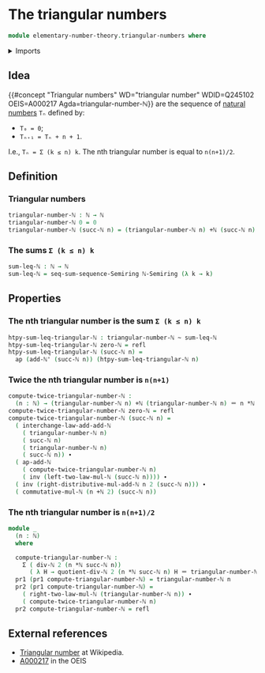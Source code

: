 # The triangular numbers

```agda
module elementary-number-theory.triangular-numbers where
```

<details><summary>Imports</summary>

```agda
open import elementary-number-theory.addition-natural-numbers
open import elementary-number-theory.commutative-semiring-of-natural-numbers
open import elementary-number-theory.divisibility-natural-numbers
open import elementary-number-theory.multiplication-natural-numbers
open import elementary-number-theory.natural-numbers

open import foundation.action-on-identifications-functions
open import foundation.dependent-pair-types
open import foundation.homotopies
open import foundation.identity-types
open import foundation.transport-along-identifications

open import ring-theory.partial-sums-sequences-semirings
open import ring-theory.sums-of-finite-sequences-of-elements-semirings
```

</details>

## Idea

{{#concept "Triangular numbers" WD="triangular number" WDID=Q245102 OEIS=A000217 Agda=triangular-number-ℕ}}
are the sequence of
[natural numbers](elementary-number-theory.natural-numbers.md) `Tₙ` defined by:

- `T₀ = 0`;
- `Tₙ₊₁ = Tₙ + n + 1`.

I.e., `Tₙ = Σ (k ≤ n) k`. The nth triangular number is equal to `n(n+1)/2`.

## Definition

### Triangular numbers

```agda
triangular-number-ℕ : ℕ → ℕ
triangular-number-ℕ 0 = 0
triangular-number-ℕ (succ-ℕ n) = (triangular-number-ℕ n) +ℕ (succ-ℕ n)
```

### The sums `Σ (k ≤ n) k`

```agda
sum-leq-ℕ : ℕ → ℕ
sum-leq-ℕ = seq-sum-sequence-Semiring ℕ-Semiring (λ k → k)
```

## Properties

### The nth triangular number is the sum `Σ (k ≤ n) k`

```agda
htpy-sum-leq-triangular-ℕ : triangular-number-ℕ ~ sum-leq-ℕ
htpy-sum-leq-triangular-ℕ zero-ℕ = refl
htpy-sum-leq-triangular-ℕ (succ-ℕ n) =
  ap (add-ℕ' (succ-ℕ n)) (htpy-sum-leq-triangular-ℕ n)
```

### Twice the nth triangular number is `n(n+1)`

```agda
compute-twice-triangular-number-ℕ :
  (n : ℕ) → (triangular-number-ℕ n) +ℕ (triangular-number-ℕ n) ＝ n *ℕ succ-ℕ n
compute-twice-triangular-number-ℕ zero-ℕ = refl
compute-twice-triangular-number-ℕ (succ-ℕ n) =
  ( interchange-law-add-add-ℕ
    ( triangular-number-ℕ n)
    ( succ-ℕ n)
    ( triangular-number-ℕ n)
    ( succ-ℕ n)) ∙
  ( ap-add-ℕ
    ( compute-twice-triangular-number-ℕ n)
    ( inv (left-two-law-mul-ℕ (succ-ℕ n)))) ∙
  ( inv (right-distributive-mul-add-ℕ n 2 (succ-ℕ n))) ∙
  ( commutative-mul-ℕ (n +ℕ 2) (succ-ℕ n))
```

### The nth triangular number is `n(n+1)/2`

```agda
module _
  (n : ℕ)
  where

  compute-triangular-number-ℕ :
    Σ ( div-ℕ 2 (n *ℕ succ-ℕ n))
      ( λ H → quotient-div-ℕ 2 (n *ℕ succ-ℕ n) H ＝ triangular-number-ℕ n)
  pr1 (pr1 compute-triangular-number-ℕ) = triangular-number-ℕ n
  pr2 (pr1 compute-triangular-number-ℕ) =
    ( right-two-law-mul-ℕ (triangular-number-ℕ n)) ∙
    ( compute-twice-triangular-number-ℕ n)
  pr2 compute-triangular-number-ℕ = refl
```

## External references

- [Triangular number](https://en.wikipedia.org/wiki/Triangular_number) at
  Wikipedia.
- [A000217](https://oeis.org/A000217) in the OEIS
